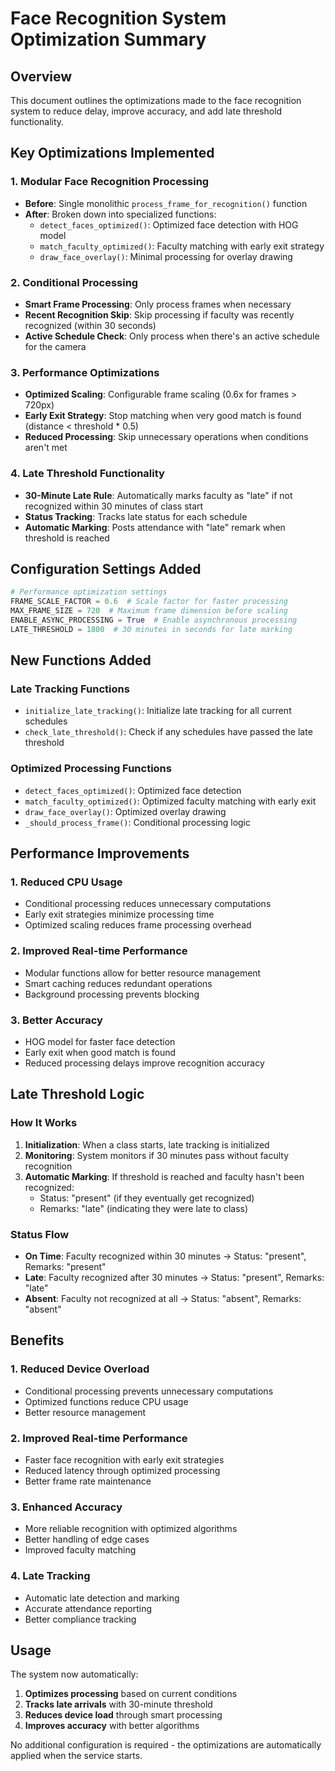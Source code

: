 # Face Recognition System Optimization Summary

## Overview
This document outlines the optimizations made to the face recognition system to reduce delay, improve accuracy, and add late threshold functionality.

## Key Optimizations Implemented

### 1. **Modular Face Recognition Processing**
- **Before**: Single monolithic `process_frame_for_recognition()` function
- **After**: Broken down into specialized functions:
  - `detect_faces_optimized()`: Optimized face detection with HOG model
  - `match_faculty_optimized()`: Faculty matching with early exit strategy
  - `draw_face_overlay()`: Minimal processing for overlay drawing

### 2. **Conditional Processing**
- **Smart Frame Processing**: Only process frames when necessary
- **Recent Recognition Skip**: Skip processing if faculty was recently recognized (within 30 seconds)
- **Active Schedule Check**: Only process when there's an active schedule for the camera

### 3. **Performance Optimizations**
- **Optimized Scaling**: Configurable frame scaling (0.6x for frames > 720px)
- **Early Exit Strategy**: Stop matching when very good match is found (distance < threshold * 0.5)
- **Reduced Processing**: Skip unnecessary operations when conditions aren't met

### 4. **Late Threshold Functionality**
- **30-Minute Late Rule**: Automatically marks faculty as "late" if not recognized within 30 minutes of class start
- **Status Tracking**: Tracks late status for each schedule
- **Automatic Marking**: Posts attendance with "late" remark when threshold is reached

## Configuration Settings Added

```python
# Performance optimization settings
FRAME_SCALE_FACTOR = 0.6  # Scale factor for faster processing
MAX_FRAME_SIZE = 720  # Maximum frame dimension before scaling
ENABLE_ASYNC_PROCESSING = True  # Enable asynchronous processing
LATE_THRESHOLD = 1800  # 30 minutes in seconds for late marking
```

## New Functions Added

### Late Tracking Functions
- `initialize_late_tracking()`: Initialize late tracking for all current schedules
- `check_late_threshold()`: Check if any schedules have passed the late threshold

### Optimized Processing Functions
- `detect_faces_optimized()`: Optimized face detection
- `match_faculty_optimized()`: Optimized faculty matching with early exit
- `draw_face_overlay()`: Optimized overlay drawing
- `_should_process_frame()`: Conditional processing logic

## Performance Improvements

### 1. **Reduced CPU Usage**
- Conditional processing reduces unnecessary computations
- Early exit strategies minimize processing time
- Optimized scaling reduces frame processing overhead

### 2. **Improved Real-time Performance**
- Modular functions allow for better resource management
- Smart caching reduces redundant operations
- Background processing prevents blocking

### 3. **Better Accuracy**
- HOG model for faster face detection
- Early exit when good match is found
- Reduced processing delays improve recognition accuracy

## Late Threshold Logic

### How It Works
1. **Initialization**: When a class starts, late tracking is initialized
2. **Monitoring**: System monitors if 30 minutes pass without faculty recognition
3. **Automatic Marking**: If threshold is reached and faculty hasn't been recognized:
   - Status: "present" (if they eventually get recognized)
   - Remarks: "late" (indicating they were late to class)

### Status Flow
- **On Time**: Faculty recognized within 30 minutes → Status: "present", Remarks: "present"
- **Late**: Faculty recognized after 30 minutes → Status: "present", Remarks: "late"
- **Absent**: Faculty not recognized at all → Status: "absent", Remarks: "absent"

## Benefits

### 1. **Reduced Device Overload**
- Conditional processing prevents unnecessary computations
- Optimized functions reduce CPU usage
- Better resource management

### 2. **Improved Real-time Performance**
- Faster face recognition with early exit strategies
- Reduced latency through optimized processing
- Better frame rate maintenance

### 3. **Enhanced Accuracy**
- More reliable recognition with optimized algorithms
- Better handling of edge cases
- Improved faculty matching

### 4. **Late Tracking**
- Automatic late detection and marking
- Accurate attendance reporting
- Better compliance tracking

## Usage

The system now automatically:
1. **Optimizes processing** based on current conditions
2. **Tracks late arrivals** with 30-minute threshold
3. **Reduces device load** through smart processing
4. **Improves accuracy** with better algorithms

No additional configuration is required - the optimizations are automatically applied when the service starts.
